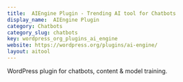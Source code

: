 ```yaml
---
title:  AIEngine Plugin - Trending AI tool for Chatbots
display_name:  AIEngine Plugin
category: Chatbots
category_slug: chatbots
key: wordpress_org_plugins_ai_engine
website: https://wordpress.org/plugins/ai-engine/
layout: aitool
---
```


WordPress plugin for chatbots, content & model training.
